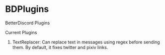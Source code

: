 # BDPlugins
BetterDiscord Plugins

Current Plugins
1. TextReplacer: Can replace text in messages using regex before sending them. By default, it fixes twitter and pixiv links.
